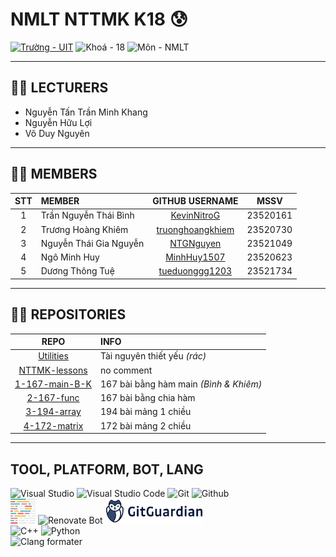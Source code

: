 # NMLT NTTMK K18 😰

[![Trường - UIT](https://img.shields.io/badge/tr%C6%B0%E1%BB%9Dng-UIT-blue?style=for-the-badge)](https://uit.edu.vn/)
![Khoá - 18](https://img.shields.io/badge/kho%C3%A1-18-red?style=for-the-badge)
![Môn - NMLT](https://img.shields.io/badge/m%C3%B4n-nh%E1%BA%ADp_m%C3%B4n_l%E1%BA%ADp_tr%C3%ACnh-yellow?style=for-the-badge)

---

## 🧑‍🏫 LECTURERS

-   Nguyễn Tấn Trần Minh Khang
-   Nguyễn Hữu Lợi
-   Võ Duy Nguyên

---

## 😵‍💫 MEMBERS

| **STT** | **MEMBER**             |                   **GITHUB USERNAME**                   | **MSSV** |
| :-----: | :--------------------- | :-----------------------------------------------------: | -------- |
|    1    | Trần Nguyễn Thái Bình  |      [KevinNitroG](https://github.com/KevinNitroG)      | 23520161 |
|    2    | Trương Hoàng Khiêm     | [truonghoangkhiem](https://github.com/truonghoangkhiem) | 23520730 |
|    3    | Nguyễn Thái Gia Nguyễn |        [NTGNguyen](https://github.com/NTGNguyen)        | 23521049 |
|    4    | Ngô Minh Huy           |      [MinhHuy1507](https://github.com/MinhHuy1507)      | 23520623 |
|    5    | Dương Thông Tuệ        |   [tueduonggg1203](https://github.com/tueduonggg1203)   | 23521734 |

---

## 👨‍💻 REPOSITORIES

|                 **REPO**                  | **INFO**                               |
| :---------------------------------------: | :------------------------------------- |
|      [Utilities](../../../Utilities)      | Tài nguyên thiết yếu _(rác)_           |
|  [NTTMK-lessons](../../../NTTMK-lessons)  | no comment                             |
| [1-167-main-B-K](../../../1-167-main-B-K) | 167 bài bằng hàm main _(Bình & Khiêm)_ |
|     [2-167-func](../../../2-167-func)     | 167 bài bằng chia hàm                  |
|    [3-194-array](../../../3-194-array)    | 194 bài mảng 1 chiều                   |
|   [4-172-matrix](../../../4-172-matrix)   | 172 bài mảng 2 chiều                   |

---

## TOOL, PLATFORM, BOT, LANG

<div class="svg-container" align="left">
    <img height="40px" src="https://cdn.jsdelivr.net/gh/devicons/devicon/icons/visualstudio/visualstudio-plain.svg" alt="Visual Studio" />
    <img height="40px" src="https://cdn.jsdelivr.net/gh/devicons/devicon/icons/vscode/vscode-original.svg" alt="Visual Studio Code" />
    <img height="40px" src="https://cdn.jsdelivr.net/gh/devicons/devicon/icons/git/git-original.svg" alt="Git" />
    <picture>
        <source media="(prefers-color-scheme: dark)" srcset="../img/icons8-github-for-darkmode.svg">
        <source media="(prefers-color-scheme: light)" srcset="https://cdn.jsdelivr.net/gh/devicons/devicon/icons/github/github-original.svg">
        <img height="40px" src="https://cdn.jsdelivr.net/gh/devicons/devicon/icons/github/github-original.svg" alt="Github" />
    </picture>
    <br>
    <img height="40px" src="../img/prettier-svgrepo-com.svg" alt="Prettier" />
    <img height="40px" src="https://avatars.githubusercontent.com/u/25180681?v=4" alt="Renovate Bot" />
    <img height="40px" src="../img/gitguardian.svg" alt="Gitguardian" />
    <br>
    <img height="40px" src="https://cdn.jsdelivr.net/gh/devicons/devicon/icons/cplusplus/cplusplus-original.svg" alt="C++" />
    <img height="40px" src="https://cdn.jsdelivr.net/gh/devicons/devicon/icons/python/python-original.svg" alt="Python" />
    <br>
    <img height="40px" src="https://llvm.org/img/LLVMWyvernSmall.png" alt="Clang formater" />
</div>
